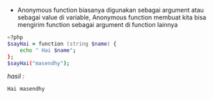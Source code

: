 - Anonymous function biasanya digunakan sebagai argument atau sebagai value di variable, Anonymous function membuat kita bisa mengirim function sebagai argument di function lainnya

```zsh
<?php
$sayHai = function (string $name) {
    echo " Hai $name";
};
$sayHai("masendhy");
```

_hasil :_

```zsh
Hai masendhy
```
